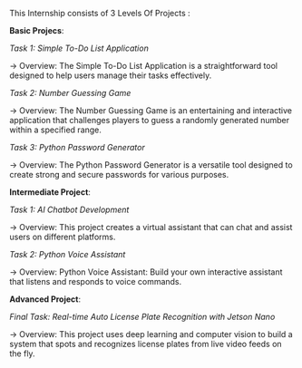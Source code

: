 This Internship consists of 3 Levels Of Projects :


**Basic Projecs**:

 *Task 1: Simple To-Do List Application*
 
 -> Overview: The Simple To-Do List Application is a straightforward tool designed to help users manage their tasks effectively. 
 
  
 *Task 2: Number Guessing Game*
 
  -> Overview: The Number Guessing Game is an entertaining and interactive application that challenges players to guess a randomly generated number within a specified range.

  
 *Task 3: Python Password Generator*

  -> Overview: The Python Password Generator is a versatile tool designed to create strong and secure passwords for various purposes.

  

**Intermediate Project**: 


 *Task 1: AI Chatbot Development*
 
  -> Overview: This project creates a virtual assistant that can chat and assist users on different platforms.

  
 *Task 2: Python Voice Assistant*
 
  -> Overview: Python Voice Assistant: Build your own interactive assistant that listens and responds to voice commands.

  
**Advanced Project**:


 *Final Task: Real-time Auto License Plate Recognition with Jetson Nano*
 
  -> Overview: This project uses deep learning and computer vision to build a system that spots and recognizes license plates from live video feeds on the fly.

  
  
  
  
